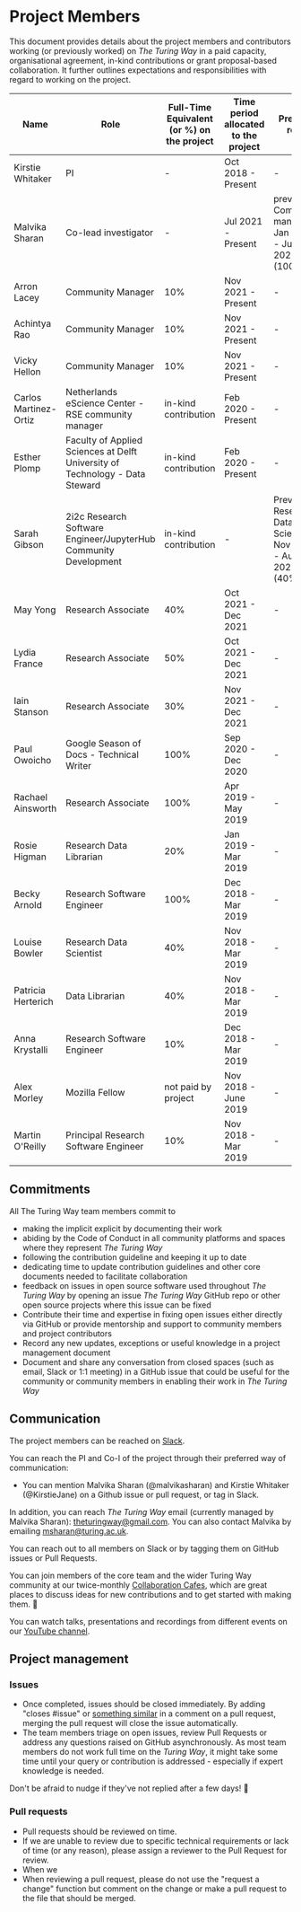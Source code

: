 # Project Members

This document provides details about the project members and contributors working (or previously worked) on _The Turing Way_ in a paid capacity, organisational agreement, in-kind contributions or grant proposal-based collaboration.
It further outlines expectations and responsibilities with regard to working on the project.

| Name | Role | Full-Time Equivalent (or %) on the project | Time period allocated to the project | Previous roles |
|---|---|---|---|---|
| Kirstie Whitaker | PI | - | Oct 2018 - Present | - |
| Malvika Sharan | Co-lead investigator | - | Jul 2021 - Present | previously: Community manager, Jan 2020 - Jun 2021 (100%) |
| Arron Lacey | Community Manager | 10% | Nov 2021 - Present | - |
| Achintya Rao | Community Manager | 10% | Nov 2021 - Present | - |
| Vicky Hellon | Community Manager | 10% | Nov 2021 - Present | - |
| Carlos Martinez-Ortiz | Netherlands eScience Center - RSE community manager | in-kind contribution | Feb 2020 - Present | - |
| Esther Plomp | Faculty of Applied Sciences at Delft University of Technology - Data Steward | in-kind contribution | Feb 2020 - Present | - |
| Sarah Gibson | 2i2c Research Software Engineer/JupyterHub Community Development | in-kind contribution | - | Prevously: Research Data Scientist, Nov 2018 - Aug 2021 (40%) |
| May Yong | Research Associate | 40% | Oct 2021 - Dec 2021 | - |
| Lydia France | Research Associate | 50% | Oct 2021 - Dec 2021 | - |
| Iain Stanson | Research Associate | 30% | Nov 2021 - Dec 2021 | - |
| Paul Owoicho | Google Season of Docs - Technical Writer | 100% | Sep 2020 - Dec 2020 | - |
| Rachael Ainsworth | Research Associate | 100% | Apr 2019 - May 2019 | - |
| Rosie Higman | Research Data Librarian | 20% | Jan 2019 - Mar 2019 | - |
| Becky Arnold | Research Software Engineer | 100% | Dec 2018 - Mar 2019 | - |
| Louise Bowler | Research Data Scientist | 40% | Nov 2018 - Mar 2019 | - |
| Patricia Herterich | Data Librarian | 40% | Nov 2018 - Mar 2019 | - |
| Anna Krystalli | Research Software Engineer | 10% | Dec 2018 - Mar 2019 | - |
| Alex Morley | Mozilla Fellow | not paid by project |  Nov 2018 - June 2019  | - |
| Martin O'Reilly | Principal Research Software Engineer | 10% | Nov 2018 - Mar 2019 | - |


## Commitments
All The Turing Way team members commit to
- making the implicit explicit by documenting their work
- abiding by the Code of Conduct in all community platforms and spaces where they represent _The Turing Way_
- following the contribution guideline and keeping it up to date
- dedicating time to update contribution guidelines and other core documents needed to facilitate collaboration
- feedback on issues in open source software used throughout _The Turing Way_ by opening an issue _The Turing Way_ GitHub repo or other open source projects where this issue can be fixed
- Contribute their time and expertise in fixing open issues either directly via GitHub or provide mentorship and support to community members and project contributors
- Record any new updates, exceptions or useful knowledge in a project management document
- Document and share any conversation from closed spaces (such as email, Slack or 1:1 meeting) in a GitHub issue that could be useful for the community or community members in enabling their work in _The Turing Way_ 

## Communication

The project members can be reached on [Slack](https://join.slack.com/t/theturingway/shared_invite/zt-fn608gvb-h_ZSpoA29cCdUwR~TIqpBw).

You can reach the PI and Co-I of the project through their preferred way of communication:
- You can mention Malvika Sharan (@malvikasharan) and Kirstie Whitaker (@KirstieJane) on a Github issue or pull request, or tag in Slack.

In addition, you can reach _The Turing Way_ email (currently managed by Malvika Sharan): theturingway@gmail.com. 
You can also contact Malvika by emailing [msharan@turing.ac.uk](mailto:msharan@turing.ac.uk).

You can reach out to all members on Slack or by tagging them on GitHub issues or Pull Requests.

You can join members of the core team and the wider Turing Way community at our twice-monthly [Collaboration Cafes](https://the-turing-way.netlify.app/community-handbook/coworking/coworking-collabcafe.html), which are great places to discuss ideas for new contributions and to get started with making them. :rocket:

You can watch talks, presentations and recordings from different events on our [YouTube channel](https://www.youtube.com/channel/UCPDxZv5BMzAw0mPobCbMNuA).

## Project management

### Issues
- Once completed, issues should be closed immediately. By adding "closes #issue" or [something similar](https://help.github.com/articles/closing-issues-using-keywords/) in a comment on a pull request, merging the pull request will close the issue automatically.
- The team members triage on open issues, review Pull Requests or address any questions raised on GitHub asynchronously. As most team members do not work full time on the _Turing Way_, it might take some time until your query or contribution is addressed - especially if expert knowledge is needed.

Don't be afraid to nudge if they've not replied after a few days! :sparkling_heart:

### Pull requests
- Pull requests should be reviewed on time.
- If we are unable to review due to specific technical requirements or lack of time (or any reason), please assign a reviewer to the Pull Request for review.
- When we 
- When reviewing a pull request, please do not use the "request a change" function but comment on the change or make a pull request to the file that should be merged.


